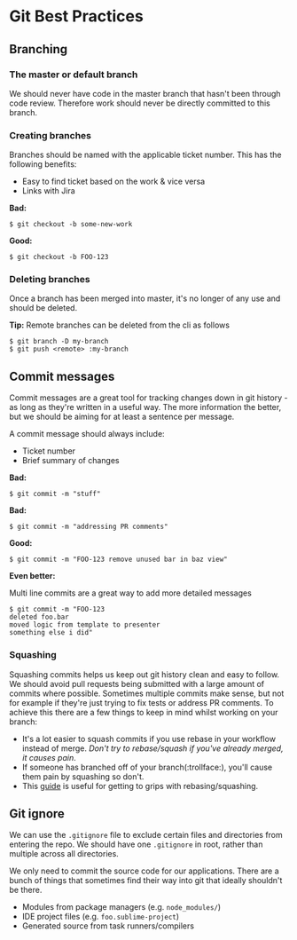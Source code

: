 # Git Best Practices


## Branching

### The master or default branch
We should never have code in the master branch that hasn't been through code review. Therefore work should never be directly committed to this branch.

### Creating branches

Branches should be named with the applicable ticket number. This has the following benefits:
* Easy to find ticket based on the work & vice versa
* Links with Jira

**Bad:**
```
$ git checkout -b some-new-work
```

**Good:**
```
$ git checkout -b FOO-123
```

### Deleting branches
Once a branch has been merged into master, it's no longer of any use and should be deleted.

**Tip:** Remote branches can be deleted from the cli as follows
```
$ git branch -D my-branch
$ git push <remote> :my-branch
```


## Commit messages

Commit messages are a great tool for tracking changes down in git history - as long as they're written in a useful way. The more information the better, but we should be aiming for at least a sentence per message.

A commit message should always include:
* Ticket number
* Brief summary of changes

**Bad:**
```
$ git commit -m "stuff"
```

**Bad:**
```
$ git commit -m "addressing PR comments"
```

**Good:**
```
$ git commit -m "FOO-123 remove unused bar in baz view"
```

**Even better:**

Multi line commits are a great way to add more detailed messages
```
$ git commit -m "FOO-123
deleted foo.bar
moved logic from template to presenter
something else i did"
```

### Squashing

Squashing commits helps us keep out git history clean and easy to follow. We should avoid pull requests being submitted with a large amount of commits where possible. Sometimes multiple commits make sense, but not for example if they're just trying to fix tests or address PR comments. To achieve this there are a few things to keep in mind whilst working on your branch:
  * It's a lot easier to squash commits if you use rebase in your workflow instead of merge. _Don't try to rebase/squash if you've already merged, it causes pain_.
  * If someone has branched off of your branch(:trollface:), you'll cause them pain by squashing so don't.
  * This [guide](http://gitready.com/advanced/2009/02/10/squashing-commits-with-rebase.html) is useful for getting to grips with rebasing/squashing.

## Git ignore

We can use the `.gitignore` file to exclude certain files and directories from entering the repo. We should have one `.gitignore` in root, rather than multiple across all directories.

We only need to commit the source code for our applications. There are a bunch of things that sometimes find their way into git that ideally shouldn't be there.
* Modules from package managers (e.g. `node_modules/`)
* IDE project files (e.g. `foo.sublime-project`)
* Generated source from task runners/compilers
